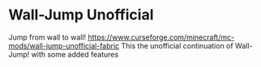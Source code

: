 # Wall-Jump Unofficial

Jump from wall to wall!
https://www.curseforge.com/minecraft/mc-mods/wall-jump-unofficial-fabric
This the unofficial continuation of Wall-Jump! with some added features
